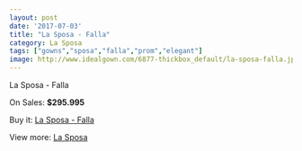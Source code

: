 ```yaml
---
layout: post
date: '2017-07-03'
title: "La Sposa - Falla"
category: La Sposa
tags: ["gowns","sposa","falla","prom","elegant"]
image: http://www.idealgown.com/6877-thickbox_default/la-sposa-falla.jpg
---
```

La Sposa - Falla

On Sales: **$295.995**
<a href="https://www.idealgown.com/en/la-sposa/2945-la-sposa-falla.html"><amp-img layout="responsive" width="600" height="600" src="//www.idealgown.com/6877-thickbox_default/la-sposa-falla.jpg" alt="La Sposa - Falla 0" /></a>
<a href="https://www.idealgown.com/en/la-sposa/2945-la-sposa-falla.html"><amp-img layout="responsive" width="600" height="600" src="//www.idealgown.com/6879-thickbox_default/la-sposa-falla.jpg" alt="La Sposa - Falla 1" /></a>
<a href="https://www.idealgown.com/en/la-sposa/2945-la-sposa-falla.html"><amp-img layout="responsive" width="600" height="600" src="//www.idealgown.com/6878-thickbox_default/la-sposa-falla.jpg" alt="La Sposa - Falla 2" /></a>

Buy it: [La Sposa - Falla](https://www.idealgown.com/en/la-sposa/2945-la-sposa-falla.html "La Sposa - Falla")

View more: [La Sposa](https://www.idealgown.com/en/35-la-sposa "La Sposa")